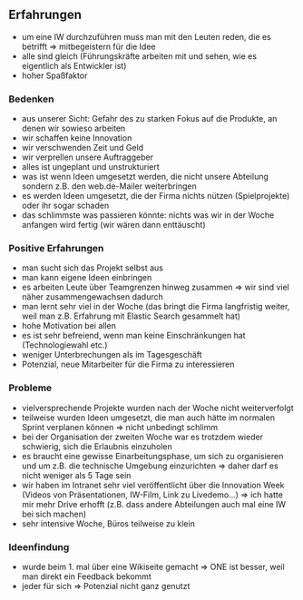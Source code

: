 ## Erfahrungen
* um eine IW durchzuführen muss man mit den Leuten reden, die es betrifft => mitbegeistern für die Idee
* alle sind gleich (Führungskräfte arbeiten mit und sehen, wie es eigentlich als Entwickler ist)
* hoher Spaßfaktor

### Bedenken
* aus unserer Sicht: Gefahr des zu starken Fokus auf die Produkte, an denen wir sowieso arbeiten
* wir schaffen keine Innovation
* wir verschwenden Zeit und Geld
* wir verprellen unsere Auftraggeber
* alles ist ungeplant und unstrukturiert
* was ist wenn Ideen umgesetzt werden, die nicht unsere Abteilung sondern z.B. den web.de-Mailer weiterbringen
* es werden Ideen umgesetzt, die der Firma nichts nützen (Spielprojekte) oder ihr sogar schaden
* das schlimmste was passieren könnte: nichts was wir in der Woche anfangen wird fertig (wir wären dann enttäuscht)

### Positive Erfahrungen
* man sucht sich das Projekt selbst aus
* man kann eigene Ideen einbringen
* es arbeiten Leute über Teamgrenzen hinweg zusammen => wir sind viel näher zusammengewachsen dadurch
* man lernt sehr viel in der Woche (das bringt die Firma langfristig weiter, weil man z.B. Erfahrung mit Elastic Search gesammelt hat)
* hohe Motivation bei allen
* es ist sehr befreiend, wenn man keine Einschränkungen hat (Technologiewahl etc.)
* weniger Unterbrechungen als im Tagesgeschäft
* Potenzial, neue Mitarbeiter für die Firma zu interessieren

### Probleme
* vielversprechende Projekte wurden nach der Woche nicht weiterverfolgt
* teilweise wurden Ideen umgesetzt, die man auch hätte im normalen Sprint verplanen können => nicht unbedingt schlimm
* bei der Organisation der zweiten Woche war es trotzdem wieder schwierig, sich die Erlaubnis einzuholen
* es braucht eine gewisse Einarbeitungsphase, um sich zu organisieren und um z.B. die technische Umgebung einzurichten => daher darf es nicht weniger als 5 Tage sein
* wir haben im Intranet sehr viel veröffentlicht über die Innovation Week (Videos von Präsentationen, IW-Film, Link zu Livedemo...) => ich hatte mir mehr Drive erhofft (z.B. dass andere Abteilungen auch mal eine IW bei sich machen)
* sehr intensive Woche, Büros teilweise zu klein

### Ideenfindung
* wurde beim 1. mal über eine Wikiseite gemacht => ONE ist besser, weil man direkt ein Feedback bekommt
* jeder für sich => Potenzial nicht ganz genutzt
